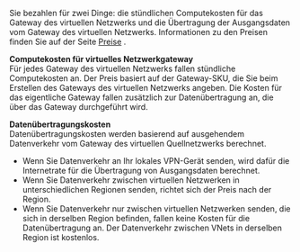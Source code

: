 Sie bezahlen für zwei Dinge: die stündlichen Computekosten für das Gateway des virtuellen Netzwerks und die Übertragung der Ausgangsdaten vom Gateway des virtuellen Netzwerks. Informationen zu den Preisen finden Sie auf der Seite [Preise](https://azure.microsoft.com/pricing/details/vpn-gateway) .

**Computekosten für virtuelles Netzwerkgateway**<br>Für jedes Gateway des virtuellen Netzwerks fallen stündliche Computekosten an. Der Preis basiert auf der Gateway-SKU, die Sie beim Erstellen des Gateways des virtuellen Netzwerks angeben. Die Kosten für das eigentliche Gateway fallen zusätzlich zur Datenübertragung an, die über das Gateway durchgeführt wird.

**Datenübertragungskosten**<br>Datenübertragungskosten werden basierend auf ausgehendem Datenverkehr vom Gateway des virtuellen Quellnetzwerks berechnet.

* Wenn Sie Datenverkehr an Ihr lokales VPN-Gerät senden, wird dafür die Internetrate für die Übertragung von Ausgangsdaten berechnet.
* Wenn Sie Datenverkehr zwischen virtuellen Netzwerken in unterschiedlichen Regionen senden, richtet sich der Preis nach der Region.
* Wenn Sie Datenverkehr nur zwischen virtuellen Netzwerken senden, die sich in derselben Region befinden, fallen keine Kosten für die Datenübertragung an. Der Datenverkehr zwischen VNets in derselben Region ist kostenlos.

